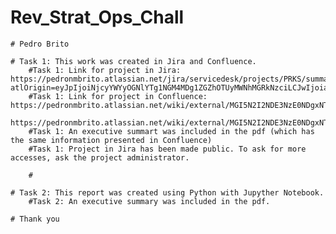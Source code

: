 # Rev_Strat_Ops_Chall
    # Pedro Brito

    # Task 1: This work was created in Jira and Confluence. 
        #Task 1: Link for project in Jira: https://pedronmbrito.atlassian.net/jira/servicedesk/projects/PRKS/summary?atlOrigin=eyJpIjoiNjcyYWYyOGNlYTg1NGM4MDg1ZGZhOTUyMWNhMGRkNzciLCJwIjoiaiJ9
        #Task 1: Link for project in Confluence: https://pedronmbrito.atlassian.net/wiki/external/MGI5N2I2NDE3NzE0NDgxNThiMTc1ZjgwNDRjYTZlYmQ
        https://pedronmbrito.atlassian.net/wiki/external/MGI5N2I2NDE3NzE0NDgxNThiMTc1ZjgwNDRjYTZlYmQ
        #Task 1: An executive summart was included in the pdf (which has the same information presented in Confluence)
        #Task 1: Project in Jira has been made public. To ask for more accesses, ask the project administrator. 

        #

    # Task 2: This report was created using Python with Jupyther Notebook.
        #Task 2: An executive summary was included in the pdf.

    # Thank you
